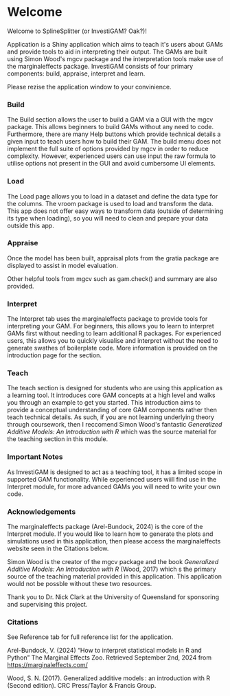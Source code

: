 # Welcome

Welcome to SplineSplitter (or InvestiGAM? Oak?)!

Application is a Shiny application which aims to teach it's users about GAMs and provide tools to aid in interpreting their output. The GAMs are built using Simon Wood's mgcv package and the interpretation tools make use of the marginaleffects package. InvestiGAM consists of four primary components: build, appraise, interpret and learn.

Please rezise the application window to your convinience.

### Build

The Build section allows the user to build a GAM via a GUI with the mgcv package. This allows beginners to build GAMs without any need to code. Furthermore, there are many Help buttons which provide technical details a given input to teach users how to build their GAM. The build menu does not implement the full suite of options provided by mgcv in order to reduce complexity. However, experienced users can use input the raw formula to utilise options not present in the GUI and avoid cumbersome UI elements.

### Load

The Load page allows you to load in a dataset and define the data type for the columns. The vroom package is used to load and transform the data. This app does not offer easy ways to transform data (outside of determining its type when loading), so you will need to clean and prepare your data outside this app.

### Appraise

Once the model has been built, appraisal plots from the gratia package are displayed to assist in model evaluation. 

Other helpful tools from mgcv such as gam.check() and summary are also provided.

### Interpret

The Interpret tab uses the marginaleffects package to provide tools for interpreting your GAM. For beginners, this allows you to learn to interpret GAMs first without needing to learn additional R packages. For experienced users, this allows you to quickly visualise and interpret without the need to generate swathes of boilerplate code. More information is provided on the introduction page for the section.

### Teach

The teach section is designed for students who are using this application as a learning tool. It introduces core GAM concepts at a high level and walks you through an example to get you started. This introduction aims to provide a conceptual understanding of core GAM components rather then teach technical details. As such, if you are not learning underlying theory through coursework, then I reccomend Simon Wood's fantastic _Generalized Additive Models: An Introduction with R_ which was the source material for the teaching section in this module.

### Important Notes

As InvestiGAM is designed to act as a teaching tool, it has a limited scope in supported GAM functionality. While experienced users wiill find use in the Interpret module, for more advanced GAMs you will need to write your own code.

### Acknowledgements


The marginaleffects package (Arel-Bundock, 2024) is the core of the Interpret module. If you would like to learn how to generate the plots and simulations used in this application, then please access the marginaleffects website seen in the Citations below.

Simon Wood is the creator of the mgcv package and the book  _Generalized Additive Models: An Introduction with R_ (Wood, 2017) which s the primary source of the teaching material provided in this application. This application would not be possble without these two resources.

Thank you to Dr. Nick Clark at the University of Queensland for sponsoring and supervising this project.

### Citations

See Reference tab for full reference list for the application.

Arel-Bundock, V. (2024) “How to interpret statistical models in R and Python” The Marginal Effects Zoo. Retrieved September 2nd, 2024 from https://marginaleffects.com/

Wood, S. N. (2017). Generalized additive models : an introduction with R (Second edition). CRC 	Press/Taylor & Francis Group.
